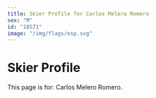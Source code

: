 ```yaml
---
title: Skier Profile for Carlos Melero Romero
sex: "M"
id: "18571"
image: "/img/flags/esp.svg" 
---
```


# Skier Profile

This page is for: Carlos Melero Romero.
    